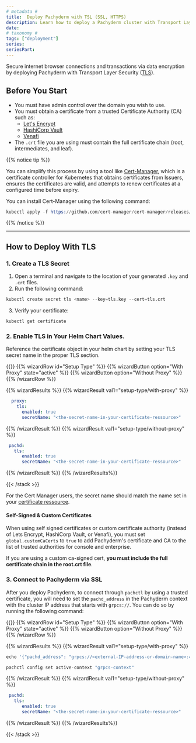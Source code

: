 ```yaml
---
# metadata # 
title:  Deploy Pachyderm with TSL (SSL, HTTPS)
description: Learn how to deploy a Pachyderm cluster with Transport Layer Security (TLS).
date: 
# taxonomy #
tags: ["deployment"]
series:
seriesPart:
--- 
```


Secure internet browser connections and transactions via data encryption by deploying Pachyderm with Transport Layer Security ([TLS](https://cert-manager.io/docs/reference/tls-terminology/)).


## Before You Start 
- You must have admin control over the domain you wish to use.
- You must obtain a certificate from a trusted Certificate Authority (CA) such as:
  - [Let's Encrypt](https://letsencrypt.org/)
  - [HashiCorp Vault](https://www.vaultproject.io/)
  - [Venafi](https://www.venafi.com/)
- The `.crt` file you are using must contain the full certificate chain (root, intermediates, and leaf).

{{% notice tip %}}

You can simplify this process by using a tool like [Cert-Manager](https://cert-manager.io/docs/installation/), which is a certificate controller for Kubernetes that obtains certificates from Issuers, ensures the certificates are valid, and attempts to renew certificates at a configured time before expiry.

You can install Cert-Manager using the following command:

```s
kubectl apply -f https://github.com/cert-manager/cert-manager/releases/download/v1.10.1/cert-manager.yaml
```

{{% /notice %}}

---

## How to Deploy With TLS

### 1. Create a TLS Secret

1. Open a terminal and navigate to the location of your generated `.key` and `.crt` files. 
2. Run the following command:
```s
kubectl create secret tls <name> --key=tls.key --cert=tls.crt
```
3. Verify your certificate:
```s
kubectl get certificate
```
### 2.  Enable TLS in Your Helm Chart Values.

Reference the certificate object in your helm chart by setting your TLS secret name in the proper TLS section. 

{{<stack type="wizard">}}
{{% wizardRow id="Setup Type" %}}
{{% wizardButton option="With Proxy" state="active" %}}
{{% wizardButton option="Without Proxy" %}}
{{% /wizardRow %}}

{{% wizardResults %}}
{{% wizardResult val1="setup-type/with-proxy" %}}
```yaml
  proxy:
    tls:
      enabled: true
      secretName: "<the-secret-name-in-your-certificate-ressource>"
```
{{% /wizardResult %}}
{{% wizardResult val1="setup-type/without-proxy" %}}
```yaml
 pachd:
   tls:
      enabled: true
      secretName: "<the-secret-name-in-your-certificate-ressource>"
```

{{% /wizardResult %}}
{{% /wizardResults%}}

{{< /stack >}}


For the Cert Manager users, the secret name should match the name set in your [certificate ressource](https://cert-manager.io/docs/usage/certificate/#creating-certificate-resources).


#### Self-Signed & Custom Certificates

When using self signed certificates or custom certificate authority (instead of Lets Encrypt, HashiCorp Vault, or Venafi), you must set `global.customCaCerts` to `true` to add Pachyderm's certificate and CA to the list of trusted authorities for console and enterprise. 

If you are using a custom ca-signed cert, **you must include the full certificate chain in the root.crt file**.

### 3. Connect to Pachyderm via SSL

After you deploy Pachyderm, to connect through `pachctl` by using a
trusted certificate, you will need to set the `pachd_address` in the
Pachyderm context with the cluster IP address that starts with `grpcs://`.
You can do so by running the following command:


{{<stack type="wizard">}}
{{% wizardRow id="Setup Type" %}}
{{% wizardButton option="With Proxy" state="active" %}}
{{% wizardButton option="Without Proxy" %}}
{{% /wizardRow %}}

{{% wizardResults %}}
{{% wizardResult val1="setup-type/with-proxy" %}}
```s
echo '{"pachd_address": "grpcs://<external-IP-address-or-domain-name>:443"}' | pachctl config set context "grpcs-context" --overwrite
```
```s
pachctl config set active-context "grpcs-context"
```
{{% /wizardResult %}}
{{% wizardResult val1="setup-type/without-proxy" %}}
```yaml
 pachd:
   tls:
      enabled: true
      secretName: "<the-secret-name-in-your-certificate-ressource>"
```

{{% /wizardResult %}}
{{% /wizardResults%}}

{{< /stack >}}


